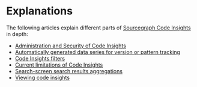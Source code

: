 # Explanations

The following articles explain different parts of [Sourcegraph Code Insights](../index.md) in depth:

<!-- - [Introduction to Code Insights](introduction_to_code_insights.md) -->
<!-- - [Types of Code Insights](types_of_code_insights.md) -->
<!-- - [User viewing permissions of Code Insights](explanations/user_viewing_permissions_of_code_insights.md) -->
- [Administration and Security of Code Insights](administration_and_security_of_code_insights.md)
- [Automatically generated data series for version or pattern tracking](automatically_generated_data_series.md)
- [Code Insights filters](code_insights_filters.md)
- [Current limitations of Code Insights](current_limitations_of_code_insights.md)
- [Search-screen search results aggregations](search_results_aggregations.md)
- [Viewing code insights](viewing_code_insights.md)
<!-- - [How Code Insights work](explanations/how_code_insights_work.md) -->